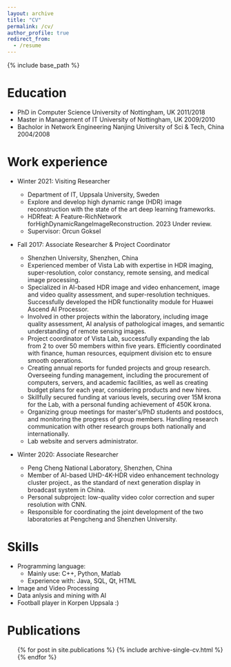 ```yaml
---
layout: archive
title: "CV"
permalink: /cv/
author_profile: true
redirect_from:
  - /resume
---
```


{% include base_path %}

Education
======
* PhD in Computer Science  University of Nottingham, UK  2011/2018
* Master in Management of IT  University of Nottingham, UK  2009/2010
* Bacholor in Network Engineering  Nanjing University of Sci & Tech, China   2004/2008

Work experience
======
* Winter 2021: Visiting Researcher
  * Department of IT, Uppsala University, Sweden
  * Explore and develop high dynamic range (HDR) image reconstruction with the state of the art deep learning frameworks.
  * HDRfeat: A Feature-RichNetwork forHighDynamicRangeImageReconstruction. 2023 Under review.
  * Supervisor: Orcun Goksel

* Fall 2017: Associate Researcher & Project Coordinator
  * Shenzhen University, Shenzhen, China
  * Experienced member of Vista Lab with expertise in HDR imaging, super-resolution, color constancy, remote sensing, and medical image processing.
  * Specialized in AI-based HDR image and video enhancement, image and video quality assessment, and super-resolution techniques. Successfully developed the HDR functionality module for Huawei Ascend AI Processor.
  * Involved in other projects within the laboratory, including image quality assessment, AI analysis of pathological images, and semantic understanding of remote sensing images.
  * Project coordinator of Vista Lab, successfully expanding the lab from 2 to over 50 members within five years. Efficiently coordinated with finance, human resources, equipment division etc to ensure smooth operations.
  * Creating annual reports for funded projects and group research. Overseeing funding management, including the procurement of computers, servers, and academic facilities, as well as creating budget plans for each year, considering products and new hires.
  * Skillfully secured funding at various levels, securing over 15M krona for the Lab, with a personal funding achievement of 450K krona.
  * Organizing group meetings for master's/PhD students and postdocs, and monitoring the progress of group members. Handling research communication with other research groups both nationally and internationally.
  * Lab website and servers administrator.
 
* Winter 2020: Associate Researcher
  * Peng Cheng National Laboratory, Shenzhen, China
  * Member of AI-based UHD-4K-HDR video enhancement technology cluster project., as the standard of next generation display in broadcast system in China.
  * Personal subproject: low-quality video color correction and super resolution with CNN.
  * Responsible for coordinating the joint development of the two laboratories at Pengcheng and Shenzhen University.
  
Skills
======
* Programming language:
  * Mainly use: C++, Python, Matlab
  * Experience with: Java, SQL, Qt, HTML
* Image and Video Processing
* Data anlysis and mining with AI
* Football player in Korpen Uppsala :)

Publications
======
  <ul>{% for post in site.publications %}
    {% include archive-single-cv.html %}
  {% endfor %}</ul>
  
